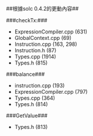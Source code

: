 ##根據solc 0.4.2的更動內容##

###checkTx:###
* ExpressionCompiler.cpp (631)
* GlobalContext.cpp      (69)
* Instruction.cpp        (163, 298)
* Instruction.h          (87)
* Types.cpp              (1914)
* Types.h                (815)

###balance###
* instruction.cpp        (193)
* ExpressionCompiler.cpp (797)
* Types.cpp              (364)
* Types.h                (814)


###GetValue###
* Types.h                (813)
